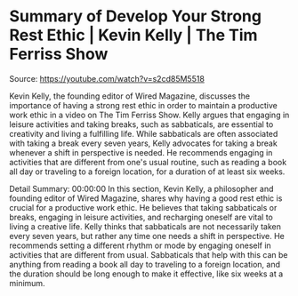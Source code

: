 # Summary of Develop Your Strong Rest Ethic | Kevin Kelly | The Tim Ferriss Show

Source: https://youtube.com/watch?v=s2cd85M5518

Kevin Kelly, the founding editor of Wired Magazine, discusses the importance of having a strong rest ethic in order to maintain a productive work ethic in a video on The Tim Ferriss Show. Kelly argues that engaging in leisure activities and taking breaks, such as sabbaticals, are essential to creativity and living a fulfilling life. While sabbaticals are often associated with taking a break every seven years, Kelly advocates for taking a break whenever a shift in perspective is needed. He recommends engaging in activities that are different from one's usual routine, such as reading a book all day or traveling to a foreign location, for a duration of at least six weeks.

Detail Summary: 
00:00:00
In this section, Kevin Kelly, a philosopher and founding editor of Wired Magazine, shares why having a good rest ethic is crucial for a productive work ethic. He believes that taking sabbaticals or breaks, engaging in leisure activities, and recharging oneself are vital to living a creative life. Kelly thinks that sabbaticals are not necessarily taken every seven years, but rather any time one needs a shift in perspective. He recommends setting a different rhythm or mode by engaging oneself in activities that are different from usual. Sabbaticals that help with this can be anything from reading a book all day to traveling to a foreign location, and the duration should be long enough to make it effective, like six weeks at a minimum.

